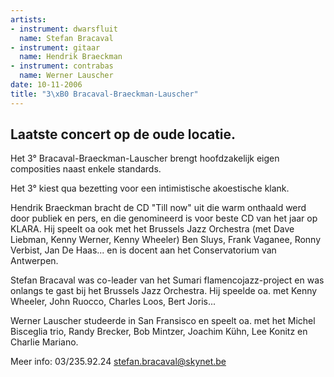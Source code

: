 ```yaml
---
artists:
- instrument: dwarsfluit
  name: Stefan Bracaval
- instrument: gitaar
  name: Hendrik Braeckman
- instrument: contrabas
  name: Werner Lauscher
date: 10-11-2006
title: "3\xB0 Bracaval-Braeckman-Lauscher"
---
```

Laatste concert op de oude locatie.
-----------------------------------

Het 3° Bracaval-Braeckman-Lauscher brengt hoofdzakelijk eigen composities naast enkele standards. 

Het 3° kiest qua bezetting voor een intimistische akoestische klank. 

Hendrik Braeckman bracht de CD "Till now" uit die warm onthaald werd door publiek en pers, 
en die genomineerd is voor beste CD van het jaar op KLARA. 
Hij speelt oa ook met het Brussels Jazz Orchestra (met Dave Liebman, Kenny Werner, Kenny Wheeler) 
Ben Sluys, Frank Vaganee, Ronny Verbist, Jan De Haas... en is docent aan het Conservatorium van Antwerpen. 

Stefan Bracaval was co-leader van het Sumari flamencojazz-project en was onlangs te gast bij het 
Brussels Jazz Orchestra. Hij speelde oa. met Kenny Wheeler, John Ruocco, Charles Loos, Bert Joris... 

Werner Lauscher studeerde in San Fransisco en speelt oa. met het Michel Bisceglia trio, Randy Brecker, 
Bob Mintzer, Joachim Kühn, Lee Konitz en Charlie Mariano. 

Meer info: 03/235.92.24 stefan.bracaval@skynet.be